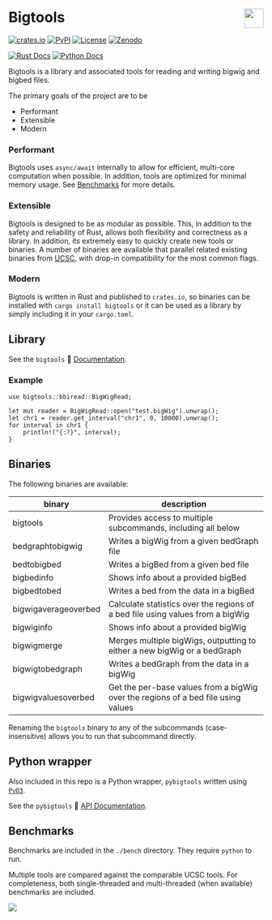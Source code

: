 # Bigtools <a href="https://github.com/jackh726/bigtools"><img align="right" src="https://github.com/jackh726/bigtools/raw/master/assets/bigtools-logo.svg" height="38"></img></a>

[![crates.io](https://img.shields.io/crates/v/bigtools.svg)](https://crates.io/crates/bigtools)
[![PyPI](https://img.shields.io/pypi/v/pybigtools?color=green)](https://pypi.org/project/pybigtools/)
[![License](https://img.shields.io/badge/license-MIT-green)](https://github.com/jackh726/bigtools/blob/master/LICENSE)
[![Zenodo](https://zenodo.org/badge/DOI/10.5281/zenodo.10606493.svg)](https://doi.org/10.5281/zenodo.10606493)

[![Rust Docs](https://img.shields.io/docsrs/bigtools/latest?label=docs.rs)](https://docs.rs/bigtools)
[![Python Docs](https://img.shields.io/readthedocs/bigtools/latest?label=docs|rtd)](https://bigtools.readthedocs.io/)

Bigtools is a library and associated tools for reading and writing bigwig and bigbed files.

The primary goals of the project are to be
- Performant
- Extensible
- Modern

### Performant

Bigtools uses `async/await` internally to allow for efficient, multi-core computation when possible. In addition, tools are optimized for minimal memory usage. See [Benchmarks] for more details.

### Extensible

Bigtools is designed to be as modular as possible. This, in addition to the safety and reliability of Rust, allows both flexibility and correctness as a library. In addition, its extremely easy to quickly create new tools or binaries. A number of binaries are available that parallel related existing binaries from [UCSC](https://hgdownload.soe.ucsc.edu/admin/exe/), with drop-in compatibility for the most common flags.

### Modern

Bigtools is written in Rust and published to `crates.io`, so binaries can be installed with `cargo install bigtools` or it can be used as a library by simply including it in your `cargo.toml`.

## Library

See the `bigtools` 🦀 [Documentation](https://docs.rs/bigtools).

### Example

```rust,norun
use bigtools::bbiread::BigWigRead;

let mut reader = BigWigRead::open("test.bigWig").unwrap();
let chr1 = reader.get_interval("chr1", 0, 10000).unwrap();
for interval in chr1 {
    println!("{:?}", interval);
}
```

## Binaries

The following binaries are available:

|binary|description|
| ---- | ----- |
|bigtools|Provides access to multiple subcommands, including all below|
|bedgraphtobigwig|Writes a bigWig from a given bedGraph file|
|bedtobigbed|Writes a bigBed from a given bed file|
|bigbedinfo|Shows info about a provided bigBed|
|bigbedtobed|Writes a bed from the data in a bigBed|
|bigwigaverageoverbed|Calculate statistics over the regions of a bed file using values from a bigWig|
|bigwiginfo|Shows info about a provided bigWig|
|bigwigmerge|Merges multiple bigWigs, outputting to either a new bigWig or a bedGraph|
|bigwigtobedgraph|Writes a bedGraph from the data in a bigWig|
|bigwigvaluesoverbed|Get the per-base values from a bigWig over the regions of a bed file using values|

Renaming the `bigtools` binary to any of the subcommands (case-insensitive) allows you to run that subcommand directly.

## Python wrapper

Also included in this repo is a Python wrapper, `pybigtools` written using [`PyO3`](https://pyo3.rs/).

See the `pybigtools` 🐍 [API Documentation](https://bigtools.readthedocs.io/en/latest).

## Benchmarks
[Benchmarks]: #Benchmarks

Benchmarks are included in the `./bench` directory. They require `python` to run.

Multiple tools are compared against the comparable UCSC tools. For completeness, both single-threaded and multi-threaded (when available) benchmarks are included.

<img src="https://github.com/jackh726/bigtools/raw/master/assets/bigtools-bench.png"></img></a>

